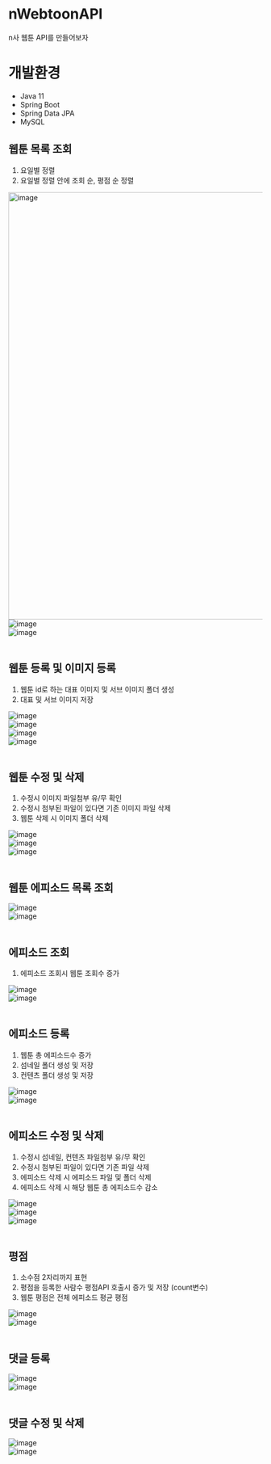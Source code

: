 # nWebtoonAPI
n사 웹툰 API를 만들어보자

# 개발환경
- Java 11
- Spring Boot
- Spring Data JPA
- MySQL

## 웹툰 목록 조회
1. 요일별 정렬
2. 요일별 정렬 안에 조회 순, 평점 순 정렬<br>

<img width="846" alt="image" src="https://user-images.githubusercontent.com/125088568/231784123-36e851fa-87f9-48e4-9b87-40fd7c77116e.png"><br>
![image](https://user-images.githubusercontent.com/125088568/231784990-46fcf983-a072-41d2-8594-90c768aed43e.png)<br>
![image](https://user-images.githubusercontent.com/125088568/231787505-293da536-0d03-48db-a000-2549b3db1887.png)<br><br>

## 웹툰 등록 및 이미지 등록
1. 웹툰 id로 하는 대표 이미지 및 서브 이미지 폴더 생성
2. 대표 및 서브 이미지 저장<br>

![image](https://user-images.githubusercontent.com/125088568/231789573-f6a34653-776b-4ba8-bda9-a281a5fc020c.png)<br>
![image](https://user-images.githubusercontent.com/125088568/231790139-3b163323-aa2f-4385-8317-3002d46fd82b.png)<br>
![image](https://user-images.githubusercontent.com/125088568/231790186-1f2e13d6-55f4-496e-9157-ce390faf9aaa.png)<br>
![image](https://user-images.githubusercontent.com/125088568/231793072-48a28b8f-3193-433e-979a-27c775d2751d.png)<br><br>

## 웹툰 수정 및 삭제
1. 수정시 이미지 파일첨부 유/무 확인
2. 수정시 첨부된 파일이 있다면 기존 이미지 파일 삭제
3. 웹툰 삭제 시 이미지 폴더 삭제<br>

![image](https://user-images.githubusercontent.com/125088568/231796972-45031574-afbc-4951-b606-535c6f48e1b2.png)<br>
![image](https://user-images.githubusercontent.com/125088568/231797293-6dafcd3d-1392-4b9f-9be4-1de45dfe2100.png)<br>
![image](https://user-images.githubusercontent.com/125088568/231798438-5a500d9c-a4e0-4edf-9851-7d4710131236.png)<br><br>

## 웹툰 에피소드 목록 조회
![image](https://user-images.githubusercontent.com/125088568/231799480-5c1ce634-5f2c-4dcf-a0ce-f883cf9284eb.png)<br>
![image](https://user-images.githubusercontent.com/125088568/231799676-266ab226-aa44-4957-8ab1-88bcc28f67d8.png)<br><br>

## 에피소드 조회
1. 에피소드 조회시 웹툰 조회수 증가<br>

![image](https://user-images.githubusercontent.com/125088568/231800219-317389a0-dac1-4f78-b646-180e94ded1e4.png)<br>
![image](https://user-images.githubusercontent.com/125088568/231800721-4a80939f-db1c-432a-a469-d9b90334f3f0.png)<br><br>

## 에피소드 등록
1. 웹툰 총 에피소드수 증가
2. 섬네일 폴더 생성 및 저장
3. 컨텐츠 폴더 생성 및 저장<br>

![image](https://user-images.githubusercontent.com/125088568/231801702-6a46372e-85b5-4fd5-ba93-65df081ee27e.png)<br>
![image](https://user-images.githubusercontent.com/125088568/231801997-74f95d4a-df57-4275-b521-9272acd779b0.png)<br><br>

## 에피소드 수정 및 삭제
1. 수정시 섬네일, 컨텐츠 파일첨부 유/무 확인
2. 수정시 첨부된 파일이 있다면 기존 파일 삭제
3. 에피소드 삭제 시 에피소드 파일 및 폴더 삭제
4. 에피소드 삭제 시 해당 웹툰 총 에피소드수 감소<br>

![image](https://user-images.githubusercontent.com/125088568/231803818-f3c5915b-ec7f-4148-b6cd-197e5ece03da.png)<br>
![image](https://user-images.githubusercontent.com/125088568/231803344-004aa6c4-7fdb-4bd6-b1a8-aa5e56773014.png)<br>
![image](https://user-images.githubusercontent.com/125088568/231804162-8d19d5d9-199e-4f20-9f9f-65732d9dca7b.png)<br><br>

## 평점
1. 소수점 2자리까지 표현
2. 평점을 등록한 사람수 평점API 호출시 증가 및 저장 (count변수)
3. 웹툰 평점은 전체 에피소드 평균 평점<br>

![image](https://user-images.githubusercontent.com/125088568/231805935-2ad889c0-be76-45f4-934f-4a9f273cd69f.png)<br>
![image](https://user-images.githubusercontent.com/125088568/231806117-0c58f070-a153-4109-b78b-bcde1d45536c.png)<br><br>

## 댓글 등록<br>

![image](https://user-images.githubusercontent.com/125088568/231806700-6833dbee-47a5-46ed-b030-bd5731e7a966.png)<br>
![image](https://user-images.githubusercontent.com/125088568/231806848-c94a0291-99f3-4ce6-bdc4-e949ccc42678.png)<br><br>

## 댓글 수정 및 삭제<br>

![image](https://user-images.githubusercontent.com/125088568/231807167-2d1ca53a-328b-4485-b30c-9dd400d0255b.png)<br>
![image](https://user-images.githubusercontent.com/125088568/231807327-054992f5-292b-43c6-b38a-ba51612dbeff.png)<br><br>



























